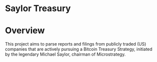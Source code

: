 # Saylor Treasury

# Overview

This project aims to parse reports and filings from publicly traded (US) companies that are
actively pursuing a Bitcoin Treasury Strategy, initiated by the legendary Michael Saylor, 
chairman of Microstrategy. 